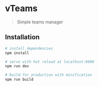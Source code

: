 # vTeams

> Simple teams manager

## Installation

``` bash
# install dependencies
npm install

# serve with hot reload at localhost:8000
npm run dev

# build for production with minification
npm run build
```

